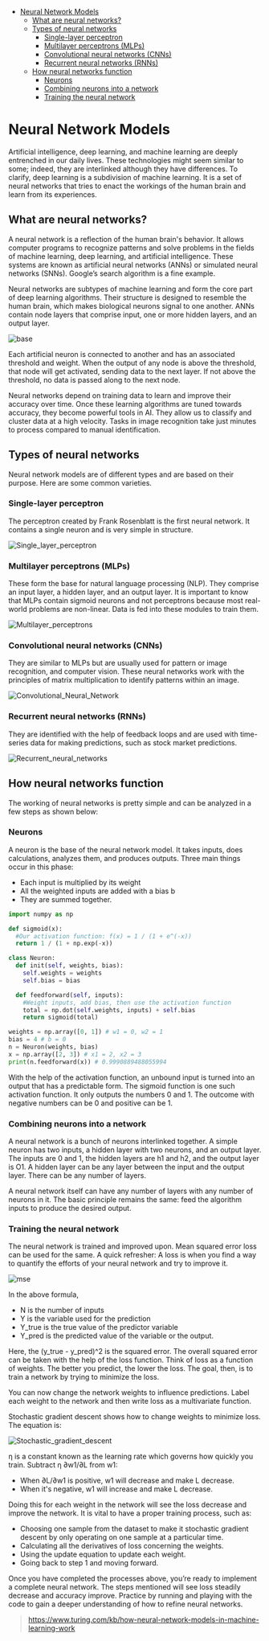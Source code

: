<!-- TOC -->

- [Neural Network Models](#neural-network-models)
    - [What are neural networks?](#what-are-neural-networks)
    - [Types of neural networks](#types-of-neural-networks)
        - [Single-layer perceptron](#single-layer-perceptron)
        - [Multilayer perceptrons (MLPs)](#multilayer-perceptrons-mlps)
        - [Convolutional neural networks (CNNs)](#convolutional-neural-networks-cnns)
        - [Recurrent neural networks (RNNs)](#recurrent-neural-networks-rnns)
    - [How neural networks function](#how-neural-networks-function)
        - [Neurons](#neurons)
        - [Combining neurons into a network](#combining-neurons-into-a-network)
        - [Training the neural network](#training-the-neural-network)

<!-- /TOC -->
<a id="markdown-neural-network-models" name="neural-network-models"></a>
# Neural Network Models

Artificial intelligence, deep learning, and machine learning are deeply entrenched in our daily lives. These technologies might seem similar to some; indeed, they are interlinked although they have differences. To clarify, deep learning is a subdivision of machine learning. It is a set of neural networks that tries to enact the workings of the human brain and learn from its experiences.

<a id="markdown-what-are-neural-networks" name="what-are-neural-networks"></a>
## What are neural networks?

A neural network is a reflection of the human brain's behavior. It allows computer programs to recognize patterns and solve problems in the fields of machine learning, deep learning, and artificial intelligence. These systems are known as artificial neural networks (ANNs) or simulated neural networks (SNNs). Google’s search algorithm is a fine example.

Neural networks are subtypes of machine learning and form the core part of deep learning algorithms. Their structure is designed to resemble the human brain, which makes biological neurons signal to one another. ANNs contain node layers that comprise input, one or more hidden layers, and an output layer.

![base](pics/Neural_Network_general.png)

Each artificial neuron is connected to another and has an associated threshold and weight. When the output of any node is above the threshold, that node will get activated, sending data to the next layer. If not above the threshold, no data is passed along to the next node.

Neural networks depend on training data to learn and improve their accuracy over time. Once these learning algorithms are tuned towards accuracy, they become powerful tools in AI. They allow us to classify and cluster data at a high velocity. Tasks in image recognition take just minutes to process compared to manual identification.

<a id="markdown-types-of-neural-networks" name="types-of-neural-networks"></a>
## Types of neural networks

Neural network models are of different types and are based on their purpose. Here are some common varieties.

<a id="markdown-single-layer-perceptron" name="single-layer-perceptron"></a>
### Single-layer perceptron

The perceptron created by Frank Rosenblatt is the first neural network. It contains a single neuron and is very simple in structure.

![Single_layer_perceptron](pics/Single_layer_perceptron.png)

<a id="markdown-multilayer-perceptrons-mlps" name="multilayer-perceptrons-mlps"></a>
### Multilayer perceptrons (MLPs)

These form the base for natural language processing (NLP). They comprise an input layer, a hidden layer, and an output layer. It is important to know that MLPs contain sigmoid neurons and not perceptrons because most real-world problems are non-linear. Data is fed into these modules to train them.

![Multilayer_perceptrons](pics/Multilayer_perceptrons.jpeg)

<a id="markdown-convolutional-neural-networks-cnns" name="convolutional-neural-networks-cnns"></a>
### Convolutional neural networks (CNNs)

They are similar to MLPs but are usually used for pattern or image recognition, and computer vision. These neural networks work with the principles of matrix multiplication to identify patterns within an image.

![Convolutional_Neural_Network](pics/Convolutional_Neural_Network.png)

<a id="markdown-recurrent-neural-networks-rnns" name="recurrent-neural-networks-rnns"></a>
### Recurrent neural networks (RNNs)

They are identified with the help of feedback loops and are used with time-series data for making predictions, such as stock market predictions.

![Recurrent_neural_networks](pics/Recurrent_neural_networks.png)

<a id="markdown-how-neural-networks-function" name="how-neural-networks-function"></a>
## How neural networks function

The working of neural networks is pretty simple and can be analyzed in a few steps as shown below:

<a id="markdown-neurons" name="neurons"></a>
### Neurons

A neuron is the base of the neural network model. It takes inputs, does calculations, analyzes them, and produces outputs. Three main things occur in this phase:

- Each input is multiplied by its weight
- All the weighted inputs are added with a bias b
- They are summed together.

```python
import numpy as np

def sigmoid(x):
  #Our activation function: f(x) = 1 / (1 + e^(-x))
  return 1 / (1 + np.exp(-x))

class Neuron:
  def init(self, weights, bias):
    self.weights = weights
    self.bias = bias

  def feedforward(self, inputs):
    #Weight inputs, add bias, then use the activation function
    total = np.dot(self.weights, inputs) + self.bias
    return sigmoid(total)

weights = np.array([0, 1]) # w1 = 0, w2 = 1
bias = 4 # b = 0
n = Neuron(weights, bias)
x = np.array([2, 3]) # x1 = 2, x2 = 3
print(n.feedforward(x)) # 0.9990889488055994
```

With the help of the activation function, an unbound input is turned into an output that has a predictable form. The sigmoid function is one such activation function. It only outputs the numbers 0 and 1. The outcome with negative numbers can be 0 and positive can be 1.

<a id="markdown-combining-neurons-into-a-network" name="combining-neurons-into-a-network"></a>
### Combining neurons into a network

A neural network is a bunch of neurons interlinked together. A simple neuron has two inputs, a hidden layer with two neurons, and an output layer. The inputs are 0 and 1, the hidden layers are h1 and h2, and the output layer is O1. A hidden layer can be any layer between the input and the output layer. There can be any number of layers.

A neural network itself can have any number of layers with any number of neurons in it. The basic principle remains the same: feed the algorithm inputs to produce the desired output.

<a id="markdown-training-the-neural-network" name="training-the-neural-network"></a>
### Training the neural network

The neural network is trained and improved upon. Mean squared error loss can be used for the same. A quick refresher: A loss is when you find a way to quantify the efforts of your neural network and try to improve it.

![mse](pics/mse.png)

In the above formula,

- N is the number of inputs
- Y is the variable used for the prediction
- Y_true is the true value of the predictor variable
- Y_pred is the predicted value of the variable or the output.

Here, the (y_true - y_pred)^2 is the squared error. The overall squared error can be taken with the help of the loss function. Think of loss as a function of weights. The better you predict, the lower the loss. The goal, then, is to train a network by trying to minimize the loss.

You can now change the network weights to influence predictions. Label each weight to the network and then write loss as a multivariate function.

Stochastic gradient descent shows how to change weights to minimize loss. The equation is:

![Stochastic_gradient_descent](pics/Stochastic_gradient_descent.png)

η is a constant known as the learning rate which governs how quickly you train. Subtract η ∂w1/​∂L​ from w1:

- When ∂L/∂w1 is positive, w1 will decrease and make L decrease.
- When it's negative, w1 will increase and make L decrease.

Doing this for each weight in the network will see the loss decrease and improve the network. It is vital to have a proper training process, such as:

- Choosing one sample from the dataset to make it stochastic gradient descent by only operating on one sample at a particular time.
- Calculating all the derivatives of loss concerning the weights.
- Using the update equation to update each weight.
- Going back to step 1 and moving forward.

Once you have completed the processes above, you’re ready to implement a complete neural network. The steps mentioned will see loss steadily decrease and accuracy improve. Practice by running and playing with the code to gain a deeper understanding of how to refine neural networks.


> https://www.turing.com/kb/how-neural-network-models-in-machine-learning-work
